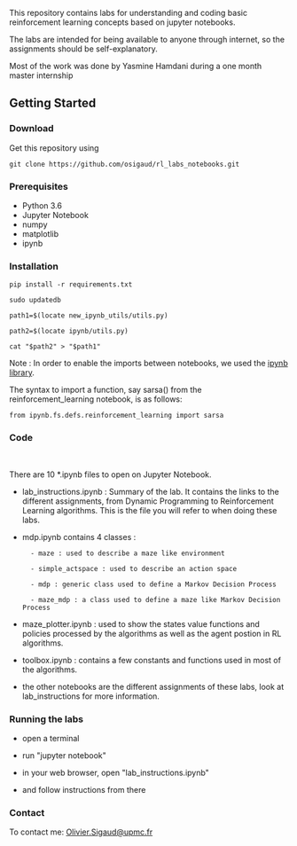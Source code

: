 
This repository contains labs for understanding and coding basic reinforcement learning concepts based on jupyter notebooks.

The labs are intended for being available to anyone through internet, so the assignments should be self-explanatory.

Most of the work was done by Yasmine Hamdani during a one month master internship

## Getting Started

### Download 

Get this repository using

```
git clone https://github.com/osigaud/rl_labs_notebooks.git
```

### Prerequisites

* Python 3.6
* Jupyter Notebook
* numpy
* matplotlib
* ipynb

### Installation

```
pip install -r requirements.txt

sudo updatedb

path1=$(locate new_ipynb_utils/utils.py)

path2=$(locate ipynb/utils.py)

cat "$path2" > "$path1"

```

Note : In order to enable the imports between notebooks, we used the [ipynb library](https://github.com/ipython/ipynb). 

The syntax to import a function, say sarsa() from the reinforcement_learning notebook, is as follows:

``` 
from ipynb.fs.defs.reinforcement_learning import sarsa
```

### Code


<br> 

There are 10 *.ipynb files to open on Jupyter Notebook.

* lab_instructions.ipynb : Summary of the lab. It contains the links to the different assignments, from Dynamic Programming to Reinforcement Learning algorithms. This is the file you will refer to when doing these labs.

* mdp.ipynb contains 4 classes :

		- maze : used to describe a maze like environment 
		
		- simple_actspace : used to describe an action space
		
		- mdp : generic class used to define a Markov Decision Process

		- maze_mdp : a class used to define a maze like Markov Decision Process

* maze_plotter.ipynb : used to show the states value functions and policies processed by the algorithms as well as the agent postion in RL algorithms.

* toolbox.ipynb : contains a few constants and functions used in most of the algorithms.
		

* the other notebooks are the different assignments of these labs, look at lab_instructions for more information.

### Running the labs

* open a terminal

* run "jupyter notebook"

* in your web browser, open "lab_instructions.ipynb"

* and follow instructions from there

### Contact

To contact me: Olivier.Sigaud@upmc.fr
